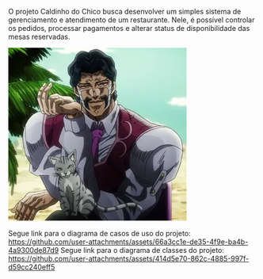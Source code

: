 O projeto Caldinho do Chico busca desenvolver um simples sistema de gerenciamento e atendimento de um restaurante. Nele, é possível controlar os pedidos, processar pagamentos e alterar status de disponibilidade das mesas reservadas.

<img src="Darby_portrait.jpeg" alt="Exemplo imagem">

Segue link para o diagrama de casos de uso do projeto: https://github.com/user-attachments/assets/66a3cc1e-de35-4f9e-ba4b-4a9300de87d9
Segue link para o diagrama de classes do projeto: https://github.com/user-attachments/assets/414d5e70-862c-4885-997f-d59cc240eff5
